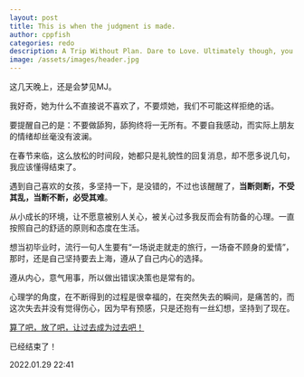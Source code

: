```yaml
---
layout: post
title: This is when the judgment is made. 
author: cppfish
categories: redo
description: A Trip Without Plan. Dare to Love. Ultimately though, you have to make your own judgments.
image: /assets/images/header.jpg
---
```


这几天晚上，还是会梦见MJ。

我好奇，她为什么不直接说不喜欢了，不要烦她，我们不可能这样拒绝的话。

要提醒自己的是：不要做舔狗，舔狗终将一无所有。不要自我感动，而实际上朋友的情绪却丝毫没有波澜。

在春节来临，这么放松的时间段，她都只是礼貌性的回复消息，却不愿多说几句，我应该懂得结束了。

遇到自己喜欢的女孩，多坚持一下，是没错的，不过也该醒醒了，<strong>当断则断，不受其乱，当断不断，必受其难</strong>。

从小成长的环境，让不愿意被别人关心，被关心过多我反而会有防备的心理。一直按照自己的舒适的原则和态度在生活。

想当初毕业时，流行一句人生要有“一场说走就走的旅行，一场奋不顾身的爱情”，那时，还是自己坚持要去上海，遵从了自己内心的选择。

遵从内心，意气用事，所以做出错误决策也是常有的。

心理学的角度，在不断得到的过程是很幸福的，在突然失去的瞬间，是痛苦的，而这次失去并没有觉得伤心，因为早有预感，只是还抱有一丝幻想，坚持到了现在。

[算了吧，放了吧，让过去成为过去吧！](https://www.musicenc.com/article/497705.html)

已经结束了！

<time> 2022.01.29 22:41 </time>